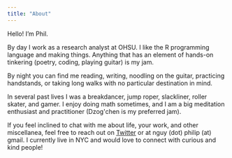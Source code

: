 ```yaml
---
title: "About"
---
```

Hello! I’m Phil. 

By day I work as a research analyst at OHSU. I like the R programming language and making things. Anything that has an element of hands-on tinkering (poetry, coding, playing guitar) is my jam.

By night you can find me reading, writing, noodling on the guitar, practicing handstands, or taking long walks with no particular destination in mind. 

In several past lives I was a breakdancer, jump roper, slackliner, roller skater, and gamer. I enjoy doing math sometimes, and I am a big meditation enthusiast and practitioner (Dzog'chen is my preferred jam). 

If you feel inclined to chat with me about life, your work, and other miscellanea, feel free to reach out on [Twitter](https://x.com/NguyenHPhil) or at nguy (dot) philip (at) gmail. I currently live in NYC and would love to connect with curious and kind people!